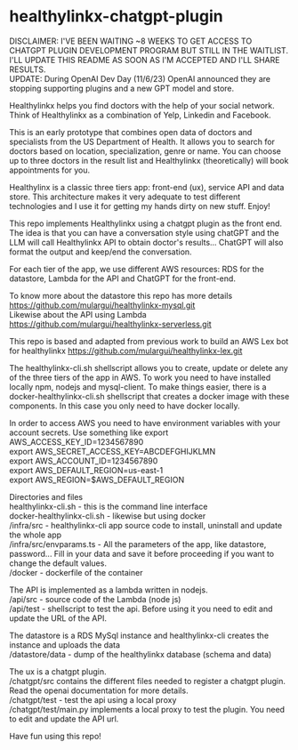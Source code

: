 # healthylinkx-chatgpt-plugin

DISCLAIMER: I'VE BEEN WAITING ~8 WEEKS TO GET ACCESS TO CHATGPT PLUGIN DEVELOPMENT PROGRAM BUT STILL IN THE WAITLIST. I'LL UPDATE THIS README AS SOON AS I'M ACCEPTED AND I'LL SHARE RESULTS.\
UPDATE: During OpenAI Dev Day (11/6/23) OpenAI announced they are stopping supporting plugins and a new GPT model and store.

Healthylinkx helps you find doctors with the help of your social network. Think of Healthylinkx as a combination of Yelp, Linkedin and Facebook.

This is an early prototype that combines open data of doctors and specialists from the US Department of Health. It allows you to search for doctors based on location, specialization, genre or name. You can choose up to three doctors in the result list and Healthylinkx (theoretically) will book appointments for you.

Healthylinx is a classic three tiers app: front-end (ux), service API and data store. This architecture makes it very adequate to test different technologies and I use it for getting my hands dirty on new stuff. Enjoy!

This repo implements Healthylinkx using a chatgpt plugin as the front end. The idea is that you can have a conversation style using chatGPT and the LLM will call Healthylinkx API to obtain doctor's results... ChatGPT will also format the output and keep/end the conversation.

For each tier of the app, we use different AWS resources: RDS for the datastore, Lambda for the API and ChatGPT for the front-end.

To know more about the datastore this repo has more details https://github.com/mulargui/healthylinkx-mysql.git \
Likewise about the API using Lambda https://github.com/mulargui/healthylinkx-serverless.git

This repo is based and adapted from previous work to build an AWS Lex bot for healthylinkx https://github.com/mulargui/healthylinkx-lex.git

The healthylinkx-cli.sh shellscript allows you to create, update or delete any of the three tiers of the app in AWS. To work you need to have installed locally npm, nodejs and mysql-client. To make things easier, there is a docker-healthylinkx-cli.sh shellscript that creates a docker image with these components. In this case you only need to have docker locally.

In order to access AWS you need to have environment variables with your account secrets. Use something like
export AWS_ACCESS_KEY_ID=1234567890 \
export AWS_SECRET_ACCESS_KEY=ABCDEFGHIJKLMN \
export AWS_ACCOUNT_ID=1234567890 \
export AWS_DEFAULT_REGION=us-east-1 \
export AWS_REGION=$AWS_DEFAULT_REGION 

Directories and files \
healthylinkx-cli.sh - this is the command line interface \
docker-healthylinkx-cli.sh - likewise but using docker \
/infra/src - healthylinkx-cli app source code to install, uninstall and update the whole app \
/infra/src/envparams.ts - All the parameters of the app, like datastore, password... Fill in your data and save it before proceeding if you want to change the default values. \
/docker - dockerfile of the container

The API is implemented as a lambda written in nodejs. \
/api/src - source code of the Lambda (node js) \
/api/test - shellscript to test the api. Before using it you need to edit and update the URL of the API.

The datastore is a RDS MySql instance and healthylinkx-cli creates the instance and uploads the data \
/datastore/data - dump of the healthylinkx database (schema and data)

The ux is a chatgpt plugin. \
/chatgpt/src contains the different files needed to register a chatgpt plugin. Read the openai documentation for more details. \
/chatgpt/test - test the api using a local proxy \
/chatgpt/test/main.py implements a local proxy to test the plugin. You need to edit and update the API url. 

Have fun using this repo!
